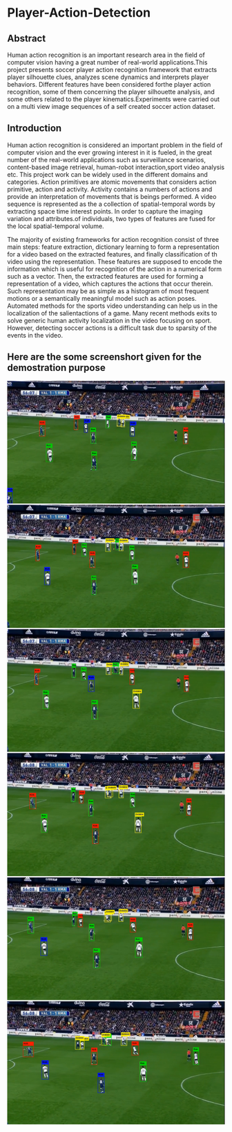 # Player-Action-Detection
## Abstract 
Human action recognition is an important research area in the field of computer vision having a great number of real-world applications.This project presents soccer player action recognition framework that extracts player silhouette clues, analyzes scene dynamics and interprets player behaviors. Different features have been considered forthe player action recognition, some of them concerning the player silhouette analysis, and some others related to the player kinematics.Experiments were carried out on a multi view image sequences of a self created soccer action dataset.

## Introduction
 Human action recognition is considered an important problem in the field of computer vision and the ever growing interest in it is fueled, in the great number of the real-world applications such as surveillance scenarios, content-based image retrieval, human-robot interaction,sport video analysis etc. This project work can be widely used in the different domains and categories. Action primitives are atomic movements that considers action primitive, action and activity. Activity contains a numbers of actions and provide an interpretation of movements that is beings performed. A video sequence is represented as the a collection of spatial-temporal words by extracting space time interest points. In order to capture the imaging variation and attributes.of individuals, two types of features are fused for the local spatial-temporal volume.

The majority of existing frameworks for action recognition consist of three main steps: feature extraction, dictionary learning to form a representation for a video based on the extracted features, and finally classification of th video using the representation. These features are supposed to encode the information which is useful for recognition of the action in a numerical form such as a vector. Then, the extracted features are used for forming a representation of a video, which captures the actions that occur therein. Such representation may be as simple as a histogram of most frequent motions or a semantically meaningful model such as action poses. Automated methods for the sports video understanding can help us in the localization of the salientactions of a game. Many recent methods exits to solve generic human activity localization in the video focusing on sport. However, detecting soccer actions is a difficult task due to sparsity of the events in the video.

## Here are the some screenshort given for the demostration purpose
![](Frame1.png)
![](Frame2.png)
![](Frame3.png)
![](Frame4.png)
![](Frame5.png)
![](Frame6.png)


